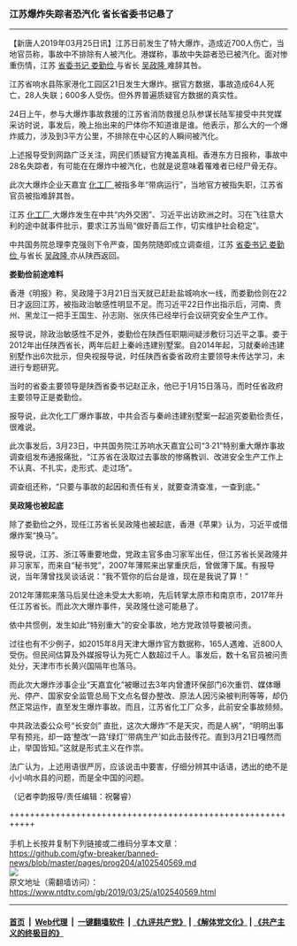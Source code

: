 ### 江苏爆炸失踪者恐汽化 省长省委书记悬了
------------------------

<div class="post_content" itemprop="articleBody">
 <p>
  【新唐人2019年03月25日讯】江苏日前发生了特大爆炸，造成近700人伤亡，当地官员称，事故中不排除有人被汽化。港媒称，事故中失踪者恐已被汽化。面对惨重伤情，江苏
  <a href="https://www.ntdtv.com/gb/省委书记.htm">
   省委书记
  </a>
  <a href="https://www.ntdtv.com/gb/娄勤俭.htm">
   娄勤俭
  </a>
  与省长
  <a href="https://www.ntdtv.com/gb/吴政隆.htm">
   吴政隆
  </a>
  难辞其咎。
 </p>
 <p>
  江苏省响水县陈家港化工园区21日发生大爆炸。据官方数据，事故造成64人死亡，28人失联；600多人受伤。但外界普遍质疑官方数据的真实性。
 </p>
 <p>
  24日上午，参与大爆炸事故救援的江苏省消防救援总队参谋长陆军接受中共党媒采访时说，事发后，晚上抬出来的尸体你不知道谁是谁。他表示，那么大的一个爆炸威力，涉及到3平方公里，不排除在中心区的人瞬间被汽化。
 </p>
 <p>
  上述报导受到网路广泛关注，网民们质疑官方掩盖真相。香港东方日报称，事故中28名失踪者，有可能在在爆炸中被汽化，也就是说意味着罹难者已经尸骨无存。
 </p>
 <p>
  此次大爆炸企业天嘉宜
  <a href="https://www.ntdtv.com/gb/化工厂.htm">
   化工厂
  </a>
  被指多年“带病运行”，当地官方被指失职，江苏省官员被指难辞其咎。
 </p>
 <p>
  江苏
  <a href="https://www.ntdtv.com/gb/化工厂.htm">
   化工厂
  </a>
  大爆炸发生在中共“内外交困”、习近平出访欧洲之时。习在飞往意大利的途中就事件批示，要求江苏当局“做好善后工作，切实维护社会稳定”。
 </p>
 <p>
  中共国务院总理李克强则下令严查，国务院随即成立调查组，江苏
  <a href="https://www.ntdtv.com/gb/省委书记.htm">
   省委书记
  </a>
  <a href="https://www.ntdtv.com/gb/娄勤俭.htm">
   娄勤俭
  </a>
  与省长
  <a href="https://www.ntdtv.com/gb/吴政隆.htm">
   吴政隆
  </a>
  亦从陕西返回。
 </p>
 <p>
  <strong>
   娄勤俭前途难料
  </strong>
 </p>
 <p>
  香港《明报》称，吴政隆于3月21日当天就已赶赴盐城响水一线，而娄勤俭则在22日才返回江苏，被指政治敏感性明显不足。而习近平22日作出指示后，河南、贵州、黑龙江一把手王国生、孙志刚、张庆伟已经举行会议研究安全生产工作。
 </p>
 <p>
  报导说，除政治敏感性不足外，娄勤俭在陕西任职期间疑涉敷衍习近平之事。娄于2012年出任陕西省长，两年后赶上秦岭违建别墅案。自2014年起，习就秦岭违建别墅作出6次批示，但央视报导说，时任陕西省委省政府主要领导未传达学习，未进行专题研究。
 </p>
 <p>
  当时的省委主要领导是陕西省委书记赵正永，他已于1月15日落马，而时任省政府主要领导正是娄勤俭。
 </p>
 <p>
  报导说，此次化工厂爆炸事故，中共会否与秦岭违建别墅案一起追究娄勤俭责任，很难说。
 </p>
 <p>
  此次事发后，3月23日，中共国务院江苏响水天嘉宜公司“3·21”特别重大爆炸事故调查组发布通报痛批，“江苏省在汲取过去事故的惨痛教训、改进安全生产工作上不认真、不扎实，走形式、走过场”。
 </p>
 <p>
  调查组还称，“只要与事故的起因和责任有关，就要查清查准，一查到底。”
 </p>
 <p>
  <strong>
   吴政隆也被起底
  </strong>
 </p>
 <p>
  除了娄勤俭之外，现任江苏省长吴政隆也被起底，香港《苹果》认为，习近平或借爆炸案“换马”。
 </p>
 <p>
  报导说，江苏、浙江等重要地盘，党政主官多由习家军出任，但江苏省长吴政隆并非习家军，而来自“秘书党”，2007年薄熙来出掌重庆后，曾做薄下属。有报导说，当年薄曾找吴谈话说：“我不管你的后台是谁，现在是我说了算！”
 </p>
 <p>
  2012年薄熙来落马后吴仕途未受太大影响，先后转掌太原市和南京市，2017年升任江苏省长。而此次大爆炸事件，吴政隆仕途可能悬了。
 </p>
 <p>
  依中共惯例，发生如此“特别重大”的安全事故，地方党政领导要被问责。
 </p>
 <p>
  过往也有不少例子，如2015年8月天津大爆炸官方数据称，165人遇难、近800人受伤。但民间估算及外媒报导认为死亡人数超过千人。事发后，数十名官员被问责处分，天津市市长黄兴国隔年也落马。
 </p>
 <p>
  而此次大爆炸涉事企业“天嘉宜化”被曝过去3年内曾遭环保部门6次重罚、媒体曝光、停产、国家安全监管总局下文点名督办整改、原法人因污染被判刑等等，却仍然正常运作，直至发生爆炸事故。而且，江苏省化工厂众多，此前安全事故频频。
 </p>
 <p>
  中共政法委公众号“长安剑” 直批，这次大爆炸“不是天灾，而是人祸”，“明明出事早有预兆，却一路‘整改’一路‘绿灯’‘带病生产’如此击鼓传花。直到3月21日嘎然而止，举国皆知。”这就是形式主义在作祟。
 </p>
 <p>
  法广认为，上述用语很严厉，应该说击中要害，仔细分辨其中话语，透出的绝不是小小响水县的问题，而是全中国的问题。
 </p>
 <p>
  （记者李韵报导/责任编辑：祝馨睿）
 </p>
 <div class="single_ad">
 </div>
</div>

+++++++++++++++++++++++++++++++++++++++++++++++++++++++++++<br/><br/>
手机上长按并复制下列链接或二维码分享本文章：<br/>
https://github.com/gfw-breaker/banned-news/blob/master/pages/prog204/a102540569.md <br/>
<a href='https://github.com/gfw-breaker/banned-news/blob/master/pages/prog204/a102540569.md'><img src='https://github.com/gfw-breaker/banned-news/blob/master/pages/prog204/a102540569.md.png'/></a> <br/>
原文地址（需翻墙访问）：https://www.ntdtv.com/gb/2019/03/25/a102540569.html


------------------------
#### [首页](https://github.com/gfw-breaker/banned-news/blob/master/README.md) &nbsp;|&nbsp; [Web代理](https://github.com/labour-camp/helloworld) &nbsp;|&nbsp; [一键翻墙软件](https://github.com/gfw-breaker/nogfw/blob/master/README.md) &nbsp;| [《九评共产党》](https://github.com/gfw-breaker/9ping.md/blob/master/README.md#九评之一评共产党是什么) | [《解体党文化》](https://github.com/gfw-breaker/jtdwh.md/blob/master/README.md) | [《共产主义的终极目的》](https://github.com/gfw-breaker/gczydzjmd.md/blob/master/README.md)

